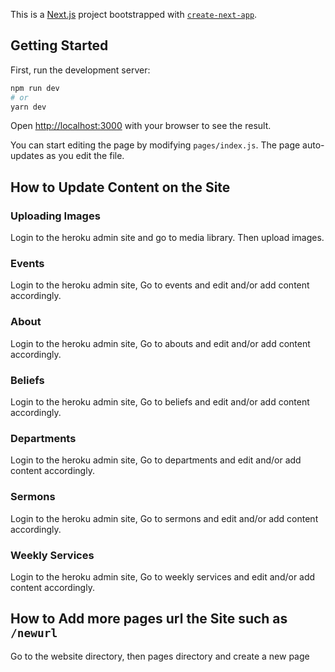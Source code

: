 This is a [Next.js](https://nextjs.org/) project bootstrapped with [`create-next-app`](https://github.com/zeit/next.js/tree/canary/packages/create-next-app).

## Getting Started

First, run the development server:

```bash
npm run dev
# or
yarn dev
```

Open [http://localhost:3000](http://localhost:3000) with your browser to see the result.

You can start editing the page by modifying `pages/index.js`. The page auto-updates as you edit the file.

## How to Update Content on the Site

### Uploading Images 
Login to the heroku admin site and go to media library. Then upload images.

### Events
Login to the heroku admin site, Go to events and edit and/or add content accordingly. 

### About
Login to the heroku admin site, Go to abouts and edit and/or add content accordingly. 

### Beliefs
Login to the heroku admin site, Go to beliefs and edit and/or add content accordingly. 

### Departments
Login to the heroku admin site, Go to departments and edit and/or add content accordingly. 

### Sermons
Login to the heroku admin site, Go to sermons and edit and/or add content accordingly. 

### Weekly Services
Login to the heroku admin site, Go to weekly services and edit and/or add content accordingly. 

## How to Add more pages url the Site such as `/newurl`
Go to the website directory, then pages directory and create a new page